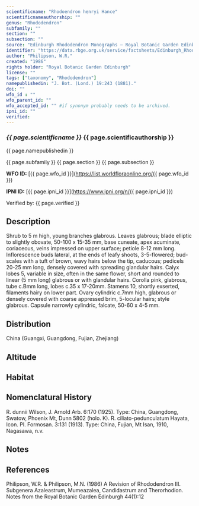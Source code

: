 ```yaml
---
scientificname: "Rhodoendron henryi Hance"
scientificnameauthorship: ""
genus: "Rhododendron"
subfamily: ""
section: ""
subsection: ""
source: "Edinburgh Rhododendron Monographs – Royal Botanic Garden Edinburgh"
identifier: "https://data.rbge.org.uk/service/factsheets/Edinburgh_Rhododendron_Monographs.xhtml"
author: "Philipson, W.R."
created: "1986"
rights holder: "Royal Botanic Garden Edinburgh"
license: ""
tags: ["taxonomy", "Rhododendron"]
namepublishedin: "J. Bot. (Lond.) 19:243 (1881)."
doi: ""
wfo_id : ""
wfo_parent_id: ""
wfo_accepted_id: "" #if synonym probably needs to be archived.                      
ipni_id: ""
verified:
---
```

### _{{ page.scientificname }}_ {{ page.scientificauthorship }}
 {{ page.namepublishedin }}

{{ page.subfamily }} {{ page.section }} {{ page.subsection }}

**WFO ID:** [{{ page.wfo_id }}](https://list.worldfloraonline.org/{{ page.wfo_id }})

**IPNI ID:** [{{ page.ipni_id }}](https://www.ipni.org/n/{{ page.ipni_id }})

Verified by: {{ page.verified }}



## Description
Shrub to 5 m high, young branches glabrous. Leaves glabrous; blade elliptic to slightly obovate, 50-100 x 15-35 mm, base cuneate, apex acuminate, coriaceous, veins impressed on upper surface; petiole 8-12 mm long. Inflorescence buds lateral, at the ends of leafy shoots, 3-5-flowered; bud-scales with a tuft of brown, wavy hairs below the tip, caducous; pedicels 20-25 mm long, densely covered with spreading glandular hairs. Calyx lobes 5, variable in size, often in the same flower, short and rounded to linear (5 mm long) glabrous or with glandular hairs. Corolla pink, glabrous, tube c.Bmm long, lobes c.35 x 17-20mm. Stamens 10, shortly exserted, filaments hairy on lower part. Ovary cylindric c.7mm high, glabrous or densely covered with coarse appressed brim, 5-locular hairs; style glabrous. Capsule narrowly cylindric, falcate, 50-60 x 4-5 mm.

## Distribution
China (Guangxi, Guangdong, Fujian, Zhejiang)

## Altitude


## Habitat


## Nomenclatural History
R. dunnii Wilson, J. Arnold Arb. 6:170 (1925). Type: China, Guangdong, Swatow, Phoenix Mt, Dunn 5802 (holo. K). R. ciliato-pedunculatum Hayata, Icon. PI. Formosan. 3:131 (1913). Type: China, Fujian, Mt Isan, 1910, Nagasawa, n.v.
                       
## Notes


## References

Philipson, W.R. & Philipson, M.N. (1986) A Revision of Rhododendron III. Subgenera Azaleastrum, Mumeazalea, Candidastrum and Therorhodion. Notes from the Royal Botanic Garden Edinburgh 44(1):12
